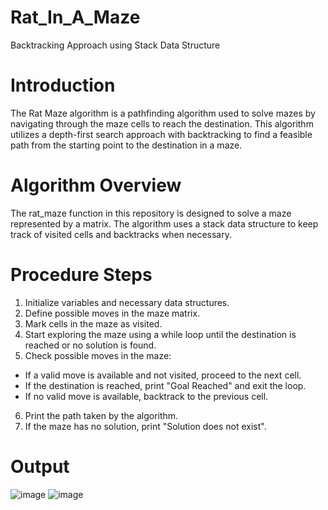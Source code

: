 # Rat_In_A_Maze
Backtracking Approach using Stack Data Structure

# **Introduction**
The Rat Maze algorithm is a pathfinding algorithm used to solve mazes by navigating through the maze cells to reach the destination. This algorithm utilizes a depth-first search approach with backtracking to find a feasible path from the starting point to the destination in a maze.

# **Algorithm Overview**
The rat_maze function in this repository is designed to solve a maze represented by a matrix. The algorithm uses a stack data structure to keep track of visited cells and backtracks when necessary.

# **Procedure Steps**
1. Initialize variables and necessary data structures.<br>
2. Define possible moves in the maze matrix.<br>
3. Mark cells in the maze as visited.<br>
4. Start exploring the maze using a while loop until the destination is reached or no solution is found.<br>
5. Check possible moves in the maze:<br>
- If a valid move is available and not visited, proceed to the next cell.<br>
- If the destination is reached, print "Goal Reached" and exit the loop.<br>
- If no valid move is available, backtrack to the previous cell.<br>
6. Print the path taken by the algorithm.<br>
7. If the maze has no solution, print "Solution does not exist".<br>

# **Output**
![image](https://github.com/Bala-Saatvik/Rat_In_A_Maze/assets/94885375/08eaf204-7d57-4720-ab08-0cb51e27a9b8)
![image](https://github.com/Bala-Saatvik/Rat_In_A_Maze/assets/94885375/da6e43f8-dcbe-4af3-95ff-6bad8536256b)
